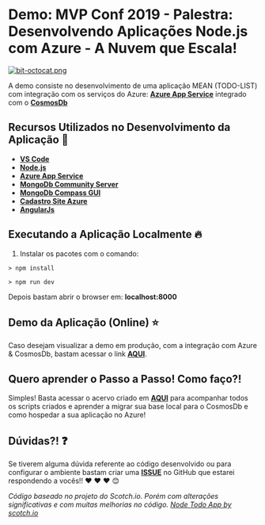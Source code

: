 # Demo: MVP Conf 2019 - Palestra: Desenvolvendo Aplicações Node.js com Azure - A Nuvem que Escala!

[![bit-octocat.png](https://i.postimg.cc/LX6SNKBH/bit-octocat.png)](https://postimg.cc/kVZLgHpZ)

A demo consiste no desenvolvimento de uma aplicação MEAN (TODO-LIST) com integração com os serviços do Azure: **[Azure App Service](https://aka.ms/AA4qm7c)** integrado com o **[CosmosDb](https://aka.ms/AA4qm7e)**

## Recursos Utilizados no Desenvolvimento da Aplicação :rocket:

- **[VS Code](http://bit.ly/2IhTeUb)**
- **[Node.js](https://nodejs.org/en/)**
- **[Azure App Service](https://aka.ms/AA4qm7c)**
- **[MongoDb Community Server](https://www.mongodb.com/download-center/community)**
- **[MongoDb Compass GUI](https://www.mongodb.com/download-center/compass)**
- **[Cadastro Site Azure](http://bit.ly/2I7Kj8u)**
- **[AngularJs](https://angularjs.org/)**

## Executando a Aplicação Localmente 🔥

1) Instalar os pacotes com o comando:

```
> npm install
```

```
> npm run dev
```

Depois bastam abrir o browser em: **localhost:8000**

## Demo da Aplicação (Online) ⭐️

Caso desejam visualizar a demo em produção, com a integração com Azure & CosmosDb, bastam acessar o link **[AQUI](https://teste-todo-workshop.azurewebsites.net/)**.

## Quero aprender o Passo a Passo! Como faço?!

Simples! Basta acessar o acervo criado em **[AQUI](/passo-a-passo/02-hospedagem-webapp-azure.md)** para acompanhar todos os scripts criados e aprender a migrar sua base local para o CosmosDb e como hospedar a sua aplicação no Azure!

## Dúvidas?! ❓

Se tiverem alguma dúvida referente ao código desenvolvido ou para configurar o ambiente bastam criar uma **[ISSUE](https://github.com/glaucia86/workshop-azure-fundamentals/issues)** no GitHub que estarei respondendo a vocês!! :heart: :heart: :heart: :blush:

_Código baseado no projeto do Scotch.io. Porém com alterações significativas e com muitas melhorias no código. [Node Todo App by scotch.io](https://github.com/scotch-io/node-todo)_
